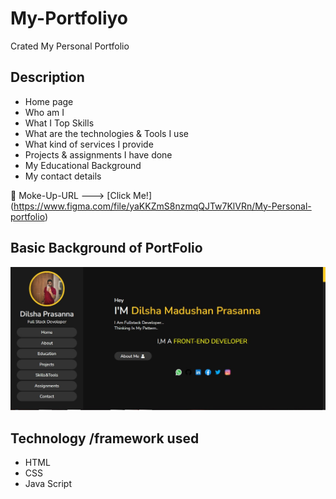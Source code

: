# My-Portfoliyo
Crated My Personal Portfolio

## Description

* Home page
* Who am I
* What I Top Skills
* What are the technologies & Tools I use
* What kind of services I provide
* Projects & assignments I have done
* My Educational Background
* My contact details

🌱 Moke-Up-URL ---> [Click Me!] (https://www.figma.com/file/yaKKZmS8nzmqQJTw7KlVRn/My-Personal-portfolio)

## Basic Background of PortFolio
<img src="assets/readme/myportfolio.jpg">

## Technology /framework used
* HTML
* CSS
* Java Script
